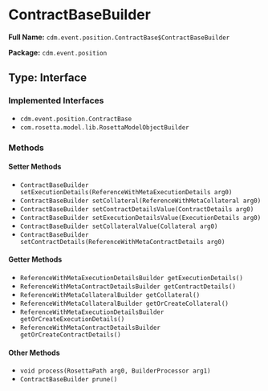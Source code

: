 # ContractBaseBuilder

**Full Name:** `cdm.event.position.ContractBase$ContractBaseBuilder`

**Package:** `cdm.event.position`

## Type: Interface

### Implemented Interfaces

- `cdm.event.position.ContractBase`
- `com.rosetta.model.lib.RosettaModelObjectBuilder`

### Methods

#### Setter Methods

- `ContractBaseBuilder setExecutionDetails(ReferenceWithMetaExecutionDetails arg0)`
- `ContractBaseBuilder setCollateral(ReferenceWithMetaCollateral arg0)`
- `ContractBaseBuilder setContractDetailsValue(ContractDetails arg0)`
- `ContractBaseBuilder setExecutionDetailsValue(ExecutionDetails arg0)`
- `ContractBaseBuilder setCollateralValue(Collateral arg0)`
- `ContractBaseBuilder setContractDetails(ReferenceWithMetaContractDetails arg0)`

#### Getter Methods

- `ReferenceWithMetaExecutionDetailsBuilder getExecutionDetails()`
- `ReferenceWithMetaContractDetailsBuilder getContractDetails()`
- `ReferenceWithMetaCollateralBuilder getCollateral()`
- `ReferenceWithMetaCollateralBuilder getOrCreateCollateral()`
- `ReferenceWithMetaExecutionDetailsBuilder getOrCreateExecutionDetails()`
- `ReferenceWithMetaContractDetailsBuilder getOrCreateContractDetails()`

#### Other Methods

- `void process(RosettaPath arg0, BuilderProcessor arg1)`
- `ContractBaseBuilder prune()`

